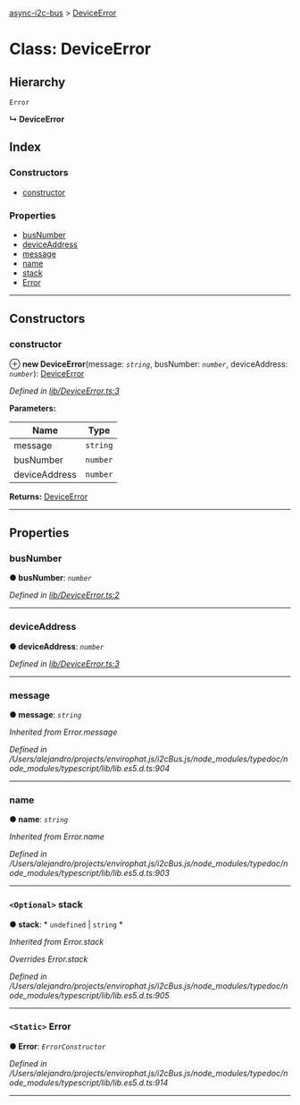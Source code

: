 [async-i2c-bus](../README.md) > [DeviceError](../classes/deviceerror.md)

# Class: DeviceError

## Hierarchy

 `Error`

**↳ DeviceError**

## Index

### Constructors

* [constructor](deviceerror.md#constructor)

### Properties

* [busNumber](deviceerror.md#busnumber)
* [deviceAddress](deviceerror.md#deviceaddress)
* [message](deviceerror.md#message)
* [name](deviceerror.md#name)
* [stack](deviceerror.md#stack)
* [Error](deviceerror.md#error)

---

## Constructors

<a id="constructor"></a>

###  constructor

⊕ **new DeviceError**(message: *`string`*, busNumber: *`number`*, deviceAddress: *`number`*): [DeviceError](deviceerror.md)

*Defined in [lib/DeviceError.ts:3](https://github.com/AlejandroHerr/async-i2c-bus/blob/bf7a2c5/src/lib/DeviceError.ts#L3)*

**Parameters:**

| Name | Type |
| ------ | ------ |
| message | `string` |
| busNumber | `number` |
| deviceAddress | `number` |

**Returns:** [DeviceError](deviceerror.md)

___

## Properties

<a id="busnumber"></a>

###  busNumber

**● busNumber**: *`number`*

*Defined in [lib/DeviceError.ts:2](https://github.com/AlejandroHerr/async-i2c-bus/blob/bf7a2c5/src/lib/DeviceError.ts#L2)*

___
<a id="deviceaddress"></a>

###  deviceAddress

**● deviceAddress**: *`number`*

*Defined in [lib/DeviceError.ts:3](https://github.com/AlejandroHerr/async-i2c-bus/blob/bf7a2c5/src/lib/DeviceError.ts#L3)*

___
<a id="message"></a>

###  message

**● message**: *`string`*

*Inherited from Error.message*

*Defined in /Users/alejandro/projects/envirophat.js/i2cBus.js/node_modules/typedoc/node_modules/typescript/lib/lib.es5.d.ts:904*

___
<a id="name"></a>

###  name

**● name**: *`string`*

*Inherited from Error.name*

*Defined in /Users/alejandro/projects/envirophat.js/i2cBus.js/node_modules/typedoc/node_modules/typescript/lib/lib.es5.d.ts:903*

___
<a id="stack"></a>

### `<Optional>` stack

**● stack**: * `undefined` &#124; `string`
*

*Inherited from Error.stack*

*Overrides Error.stack*

*Defined in /Users/alejandro/projects/envirophat.js/i2cBus.js/node_modules/typedoc/node_modules/typescript/lib/lib.es5.d.ts:905*

___
<a id="error"></a>

### `<Static>` Error

**● Error**: *`ErrorConstructor`*

*Defined in /Users/alejandro/projects/envirophat.js/i2cBus.js/node_modules/typedoc/node_modules/typescript/lib/lib.es5.d.ts:914*

___


